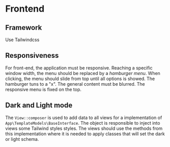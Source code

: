 # Frontend

## Framework

Use Tailwindcss

## Responsiveness

For front-end, the application must be responsive. Reaching a specific window width, the menu should be replaced by a *hamburger menu*. When clicking, the menu should slide from top until all options is showed. The hamburger tuns to a "x". The general content must be blurred. The responsive menu is fixed on the top.

## Dark and Light mode

The `View::composer` is used to add data to all views for a implementation of `App\TemplateModels\BaseInterface`. The object is responsible to inject into views some Tailwind styles styles. The views should use the methods from this implementation where it is needed to apply classes that will set the dark or light schema.
